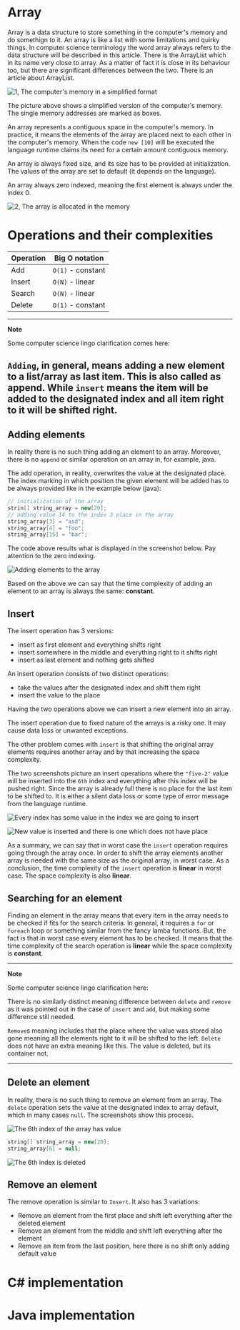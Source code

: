 # Array

Array is a data structure to store something in the computer's memory and do
somethign to it. 
An array is like a list with some limitations and quirky things.
In computer science terminology the word array always refers to the data
structure will be described in this article.
There is the ArrayList which in its name very close to array.
As a matter of fact it is close in its behaviour too, but there are significant
differences between the two.
There is an article about ArrayList.

![1, The computer's memory in a simplified format](media/array.drawio.png)

The picture above shows a simplified version of the computer's memory. The
single memory addresses are marked as boxes.

An array represents a contiguous space in the computer's memory.
In practice, it means the elements of the array are placed next to each other in
the computer's memory.
When the code `new [10]` will be executed the language runtime claims its need
for a certain amount contiguous memory.

An array is always fixed size, and its size has to be provided at initialization.
The values of the array are set to default (it depends on the language).

An array always zero indexed, meaning the first element is always under the
index 0.

![2, The array is allocated in the memory](media/array_allocated.drawio.png)

# Operations and their complexities

| Operation | Big O notation    |
|-----------|-------------------|
| Add       | `O(1)` - constant |
| Insert    | `O(N)` - linear   |
| Search    | `O(N)` - linear   |
| Delete    | `O(1)` - constant |

---
**Note**

Some computer science lingo clarification comes here:

`Adding`, in general, means adding a new element to a list/array as last item. This is also called as append.
While `insert` means the item will be added to the designated index and all item right to it will be
shifted right.
---

## Adding elements

In reality there is no such thing adding an element to an array.
Moreover, there is no `append` or similar operation on an array in, for
example, java.

The add operation, in reality, overwrites the value at the designated place.
The index marking in which position the given element will be added has to be
always provided like in the example below (java):

```java
// initialization of the array
strin[] string_array = new[20];
// adding value 14 to the index 3 place in the array
string_array[3] = "asd";
string_array[4] = "foo";
string_array[15] = "bar";
```
The code above results what is displayed in the screenshot below.
Pay attention to the zero indexing.

![Adding elements to the array](media/array_adding2.drawio.png)

Based on the above we can say that the time complexity of adding an element to an array is 
always the same: **constant**.

## Insert

The insert operation has 3 versions:

- insert as first element and everything shifts right
- insert somewhere in the middle and everything right to it shifts right
- insert as last element and nothing gets shifted

An insert operation consists of two distinct operations:

- take the values after the designated index and shift them right
- insert the value to the place

Having the two operations above we can insert a new element into an array.

The insert operation due to fixed nature of the arrays is a risky one.
It may cause data loss or unwanted exceptions.

The other problem comes with `insert` is that shifting the original array elements requires
another array and by that increasing the space complexity.

The two screenshots picture an insert operations where the `"five-2"` value will be inserted
into the `6th` index and everything after this index will be pushed right.
Since the array is already full there is no place for the last item to be shifted to.
It is either a silent data loss or some type of error message from the language runtime.

![Every index has some value in the index we are going to insert](media/array_insert_start.drawio.png)

![New value is inserted and there is one which does not have place](media/array_insert_inserted.drawio.png)

As a summary, we can say that in worst case the `insert` operation requires going through the
array once.
In order to shift the array elements another array is needed with the same size as the
original array, in worst case.
As a conclusion, the time complexity of the `insert` operation is **linear** in worst case.
The space complexity is also **linear**.

## Searching for an element

Finding an element in the array means that every item in the array needs to be checked
if fits for the search criteria.
In general, it requires a `for` or `foreach` loop or something similar from the fancy
lamba functions.
But, the fact is that in worst case every element has to be checked.
It means that the time complexity of the search operation is **linear** while the space
complexity is **constant**.

---
**Note**

Some computer science lingo clarification here:

There is no similarly distinct meaning difference between `delete` and `remove` as it was
pointed out in the case of `insert` and `add`, but making some difference still needed.

`Remove`s meaning includes that the place where the value was stored also gone meaning
all the elements right to it will be shifted to the left.
`Delete` does not have an extra meaning like this.
The value is deleted, but its container not.

---

## Delete an element

In reality, there is no such thing to remove an element from an array.
The `delete` operation sets the value at the designated index to array default, which in
many cases `null`.
The screenshots show this process.

![The 6th index of the array has value](media/array_delete_start.drawio.png)

```java
string[] string_array = new[20];
string_array[6] = null;
```

![The 6th index is deleted](media/array_deleted.drawio.png)

## Remove an element

The remove operation is similar to `Insert`. It also has 3 variations:

- Remove an element from the first place and shift left everything after the deleted element
- Remove an element from the middle and shift left everything after the element
- Remove an item from the last position, here there is no shift only adding default value

# C# implementation

# Java implementation
